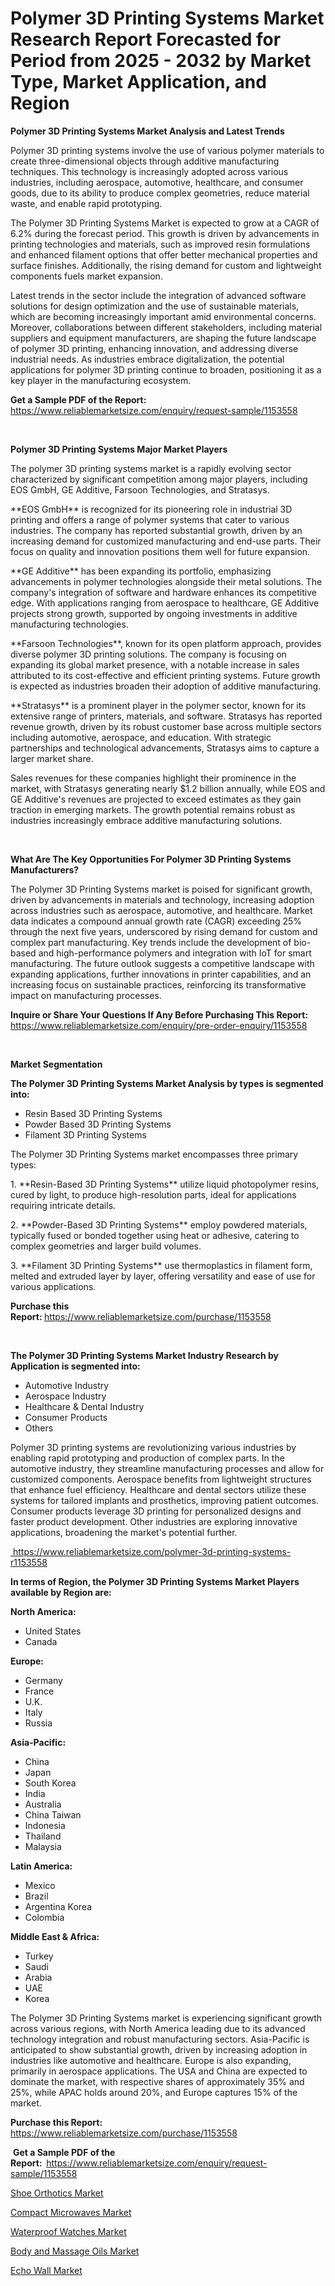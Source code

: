 <p><h1>Polymer 3D Printing Systems Market Research Report Forecasted for Period from 2025 -  2032 by Market Type, Market Application, and Region</h1></p><p><strong>Polymer 3D Printing Systems Market Analysis and Latest Trends</strong></p>
<p><p>Polymer 3D printing systems involve the use of various polymer materials to create three-dimensional objects through additive manufacturing techniques. This technology is increasingly adopted across various industries, including aerospace, automotive, healthcare, and consumer goods, due to its ability to produce complex geometries, reduce material waste, and enable rapid prototyping.</p><p>The Polymer 3D Printing Systems Market is expected to grow at a CAGR of 6.2% during the forecast period. This growth is driven by advancements in printing technologies and materials, such as improved resin formulations and enhanced filament options that offer better mechanical properties and surface finishes. Additionally, the rising demand for custom and lightweight components fuels market expansion. </p><p>Latest trends in the sector include the integration of advanced software solutions for design optimization and the use of sustainable materials, which are becoming increasingly important amid environmental concerns. Moreover, collaborations between different stakeholders, including material suppliers and equipment manufacturers, are shaping the future landscape of polymer 3D printing, enhancing innovation, and addressing diverse industrial needs. As industries embrace digitalization, the potential applications for polymer 3D printing continue to broaden, positioning it as a key player in the manufacturing ecosystem.</p></p>
<p><strong>Get a Sample PDF of the Report:&nbsp;</strong> <a href="https://www.reliablemarketsize.com/enquiry/request-sample/1153558?utm_campaign=1943&utm_medium=2&utm_source=Github&utm_content=ia&utm_term=28022025&utm_id=polymer-3d-printing-systems">https://www.reliablemarketsize.com/enquiry/request-sample/1153558</a></p>
<p>&nbsp;</p>
<p><strong>Polymer 3D Printing Systems Major Market Players</strong></p>
<p><p>The polymer 3D printing systems market is a rapidly evolving sector characterized by significant competition among major players, including EOS GmbH, GE Additive, Farsoon Technologies, and Stratasys. </p><p>**EOS GmbH** is recognized for its pioneering role in industrial 3D printing and offers a range of polymer systems that cater to various industries. The company has reported substantial growth, driven by an increasing demand for customized manufacturing and end-use parts. Their focus on quality and innovation positions them well for future expansion.</p><p>**GE Additive** has been expanding its portfolio, emphasizing advancements in polymer technologies alongside their metal solutions. The company's integration of software and hardware enhances its competitive edge. With applications ranging from aerospace to healthcare, GE Additive projects strong growth, supported by ongoing investments in additive manufacturing technologies.</p><p>**Farsoon Technologies**, known for its open platform approach, provides diverse polymer 3D printing solutions. The company is focusing on expanding its global market presence, with a notable increase in sales attributed to its cost-effective and efficient printing systems. Future growth is expected as industries broaden their adoption of additive manufacturing.</p><p>**Stratasys** is a prominent player in the polymer sector, known for its extensive range of printers, materials, and software. Stratasys has reported revenue growth, driven by its robust customer base across multiple sectors including automotive, aerospace, and education. With strategic partnerships and technological advancements, Stratasys aims to capture a larger market share.</p><p>Sales revenues for these companies highlight their prominence in the market, with Stratasys generating nearly $1.2 billion annually, while EOS and GE Additive's revenues are projected to exceed estimates as they gain traction in emerging markets. The growth potential remains robust as industries increasingly embrace additive manufacturing solutions.</p></p>
<p>&nbsp;</p>
<p><strong>What Are The Key Opportunities For Polymer 3D Printing Systems Manufacturers?</strong></p>
<p><p>The Polymer 3D Printing Systems market is poised for significant growth, driven by advancements in materials and technology, increasing adoption across industries such as aerospace, automotive, and healthcare. Market data indicates a compound annual growth rate (CAGR) exceeding 25% through the next five years, underscored by rising demand for custom and complex part manufacturing. Key trends include the development of bio-based and high-performance polymers and integration with IoT for smart manufacturing. The future outlook suggests a competitive landscape with expanding applications, further innovations in printer capabilities, and an increasing focus on sustainable practices, reinforcing its transformative impact on manufacturing processes.</p></p>
<p><strong>Inquire or Share Your Questions If Any Before Purchasing This Report:</strong> <a href="https://www.reliablemarketsize.com/enquiry/pre-order-enquiry/1153558?utm_campaign=1943&utm_medium=2&utm_source=Github&utm_content=ia&utm_term=28022025&utm_id=polymer-3d-printing-systems">https://www.reliablemarketsize.com/enquiry/pre-order-enquiry/1153558</a></p>
<p>&nbsp;</p>
<p><strong>Market Segmentation</strong></p>
<p><strong>The Polymer 3D Printing Systems Market Analysis by types is segmented into:</strong></p>
<p><ul><li>Resin Based 3D Printing Systems</li><li>Powder Based 3D Printing Systems</li><li>Filament 3D Printing Systems</li></ul></p>
<p><p>The Polymer 3D Printing Systems market encompasses three primary types: </p><p>1. **Resin-Based 3D Printing Systems** utilize liquid photopolymer resins, cured by light, to produce high-resolution parts, ideal for applications requiring intricate details.</p><p>2. **Powder-Based 3D Printing Systems** employ powdered materials, typically fused or bonded together using heat or adhesive, catering to complex geometries and larger build volumes.</p><p>3. **Filament 3D Printing Systems** use thermoplastics in filament form, melted and extruded layer by layer, offering versatility and ease of use for various applications.</p></p>
<p><strong>Purchase this Report:&nbsp;</strong><a href="https://www.reliablemarketsize.com/purchase/1153558?utm_campaign=1943&utm_medium=2&utm_source=Github&utm_content=ia&utm_term=28022025&utm_id=polymer-3d-printing-systems">https://www.reliablemarketsize.com/purchase/1153558</a></p>
<p>&nbsp;</p>
<p><strong>The Polymer 3D Printing Systems Market Industry Research by Application is segmented into:</strong></p>
<p><ul><li>Automotive Industry</li><li>Aerospace Industry</li><li>Healthcare & Dental Industry</li><li>Consumer Products</li><li>Others</li></ul></p>
<p><p>Polymer 3D printing systems are revolutionizing various industries by enabling rapid prototyping and production of complex parts. In the automotive industry, they streamline manufacturing processes and allow for customized components. Aerospace benefits from lightweight structures that enhance fuel efficiency. Healthcare and dental sectors utilize these systems for tailored implants and prosthetics, improving patient outcomes. Consumer products leverage 3D printing for personalized designs and faster product development. Other industries are exploring innovative applications, broadening the market's potential further.</p></p>
<p><a href="https://www.reliablemarketsize.com/polymer-3d-printing-systems-r1153558?utm_campaign=1943&utm_medium=2&utm_source=Github&utm_content=ia&utm_term=28022025&utm_id=polymer-3d-printing-systems">&nbsp;https://www.reliablemarketsize.com/polymer-3d-printing-systems-r1153558</a></p>
<p><strong>In terms of Region, the Polymer 3D Printing Systems Market Players available by Region are:</strong></p>
<p>
    <p> <strong> North America: </strong>
        <ul>
            <li>United States</li>
            <li>Canada</li>
        </ul>
        </p> 
    <p> <strong> Europe: </strong>
        <ul>
            <li>Germany</li>
            <li>France</li>
            <li>U.K.</li>
            <li>Italy</li>
            <li>Russia</li>
        </ul>
        </p> 
    <p> <strong> Asia-Pacific: </strong>
        <ul>
            <li>China</li>
            <li>Japan</li>
            <li>South Korea</li>
            <li>India</li>
            <li>Australia</li>
            <li>China Taiwan</li>
            <li>Indonesia</li>
            <li>Thailand</li>
            <li>Malaysia</li>
        </ul>
        </p> 
    <p> <strong> Latin America: </strong>
        <ul>
            <li>Mexico</li>
            <li>Brazil</li>
            <li>Argentina Korea</li>
            <li>Colombia</li>
        </ul>
        </p> 
    <p> <strong> Middle East & Africa: </strong>
        <ul>
            <li>Turkey</li>
            <li>Saudi</li>
            <li>Arabia</li>
            <li>UAE</li>
            <li>Korea</li>
        </ul>
    </p>
    </p>
<p><p>The Polymer 3D Printing Systems market is experiencing significant growth across various regions, with North America leading due to its advanced technology integration and robust manufacturing sectors. Asia-Pacific is anticipated to show substantial growth, driven by increasing adoption in industries like automotive and healthcare. Europe is also expanding, primarily in aerospace applications. The USA and China are expected to dominate the market, with respective shares of approximately 35% and 25%, while APAC holds around 20%, and Europe captures 15% of the market.</p></p>
<p><strong>Purchase this Report: </strong><a href="https://www.reliablemarketsize.com/purchase/1153558?utm_campaign=1943&utm_medium=2&utm_source=Github&utm_content=ia&utm_term=28022025&utm_id=polymer-3d-printing-systems">https://www.reliablemarketsize.com/purchase/1153558</a></p>
<p>&nbsp;<strong>Get a Sample PDF of the Report:&nbsp;&nbsp;</strong><a href="https://www.reliablemarketsize.com/enquiry/request-sample/1153558?utm_campaign=1943&utm_medium=2&utm_source=Github&utm_content=ia&utm_term=28022025&utm_id=polymer-3d-printing-systems">https://www.reliablemarketsize.com/enquiry/request-sample/1153558</a></p>
<p><strong></strong></p>
<p><p><a href="https://github.com/rahu1506/Market-Research-Report-List-6/blob/main/shoe-orthotics-market.md?utm_campaign=1943&utm_medium=2&utm_source=Github&utm_content=ia&utm_term=28022025&utm_id=polymer-3d-printing-systems">Shoe Orthotics Market</a></p><p><a href="https://github.com/godutetraeva/Market-Research-Report-List-1/blob/main/compact-microwaves-market.md?utm_campaign=1943&utm_medium=2&utm_source=Github&utm_content=ia&utm_term=28022025&utm_id=polymer-3d-printing-systems">Compact Microwaves Market</a></p><p><a href="https://github.com/FassouRP/Market-Research-Report-List-7/blob/main/waterproof-watches-market.md?utm_campaign=1943&utm_medium=2&utm_source=Github&utm_content=ia&utm_term=28022025&utm_id=polymer-3d-printing-systems">Waterproof Watches Market</a></p><p><a href="https://github.com/trossdushi7u/Market-Research-Report-List-1/blob/main/body-and-massage-oils-market.md?utm_campaign=1943&utm_medium=2&utm_source=Github&utm_content=ia&utm_term=28022025&utm_id=polymer-3d-printing-systems">Body and Massage Oils Market</a></p><p><a href="https://github.com/abuegalawixo/Market-Research-Report-List-1/blob/main/echo-wall-market.md?utm_campaign=1943&utm_medium=2&utm_source=Github&utm_content=ia&utm_term=28022025&utm_id=polymer-3d-printing-systems">Echo Wall Market</a></p></p>